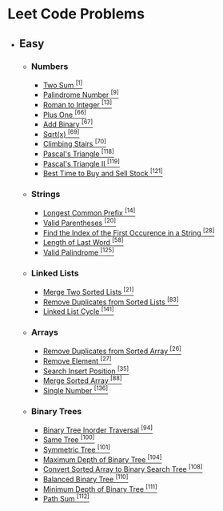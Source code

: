 # Leet Code Problems

- ## Easy ##
  - ### Numbers ###
    - [Two Sum <sup>[1]</sup>](https://leetcode.com/problems/two-sum)
    - [Palindrome Number <sup>[9]</sup>](https://leetcode.com/problems/palindrome-number)
    - [Roman to Integer <sup>[13]</sup>](https://leetcode.com/problems/roman-to-integer)
    - [Plus One <sup>[66]</sup>](https://leetcode.com/problems/plus-one)
    - [Add Binary <sup>[67]</sup>](https://leetcode.com/problems/add-binary)
    - [Sqrt(x) <sup>[69]</sup>](https://leetcode.com/problems/sqrtx)
    - [Climbing Stairs <sup>[70]</sup>](https://leetcode.com/problems/climbing-stairs)
    - [Pascal's Triangle <sup>[118]</sup>](https://leetcode.com/problems/pascals-triangle)
    - [Pascal's Triangle II <sup>[119]</sup>](https://leetcode.com/problems/pascals-triangle-ii)
    - [Best Time to Buy and Sell Stock <sup>[121]</sup>](https://leetcode.com/problems/best-time-to-buy-and-sell-stock)
  - ### Strings ###
    - [Longest Common Prefix <sup>[14]</sup>](https://leetcode.com/problems/longest-common-prefix)
    - [Valid Parentheses <sup>[20]</sup>](https://leetcode.com/problems/valid-parentheses)
    - [Find the Index of the First Occurence in a String <sup>[28]</sup>](https://leetcode.com/problems/find-the-index-of-the-first-occurrence-in-a-string)
    - [Length of Last Word <sup>[58]</sup>](https://leetcode.com/problems/length-of-last-word)
    - [Valid Palindrome <sup>[125]</sup>](https://leetcode.com/problems/valid-palindrome)
  - ### Linked Lists ###
    - [Merge Two Sorted Lists <sup>[21]</sup>](https://leetcode.com/problems/merge-two-sorted-lists)
    - [Remove Duplicates from Sorted Lists <sup>[83]</sup>](https://leetcode.com/problems/remove-duplicates-from-sorted-list)
    - [Linked List Cycle <sup>[141]</sup>](https://leetcode.com/problems/linked-list-cycle)
  - ### Arrays ###
    - [Remove Duplicates from Sorted Array <sup>[26]</sup>](https://leetcode.com/problems/remove-duplicates-from-sorted-array)
    - [Remove Element <sup>[27]</sup>](https://leetcode.com/problems/remove-element)
    - [Search Insert Position <sup>[35]</sup>](https://leetcode.com/problems/search-insert-position)
    - [Merge Sorted Array <sup>[88]</sup>](https://leetcode.com/problems/merge-sorted-array)
    - [Single Number <sup>[136]</sup>](https://leetcode.com/problems/single-number)
  - ### Binary Trees ###
    - [Binary Tree Inorder Traversal <sup>[94]</sup>](https://leetcode.com/problems/binary-tree-inorder-traversal)
    - [Same Tree <sup>[100]</sup>](https://leetcode.com/problems/same-tree)
    - [Symmetric Tree <sup>[101]</sup>](https://leetcode.com/problems/symmetric-tree)
    - [Maximum Depth of Binary Tree <sup>[104]</sup>](https://leetcode.com/problems/maximum-depth-of-binary-tree)
    - [Convert Sorted Array to Binary Search Tree <sup>[108]</sup>](https://leetcode.com/problems/convert-sorted-array-to-binary-search-tree)
    - [Balanced Binary Tree <sup>[110]</sup>](https://leetcode.com/problems/balanced-binary-tree)
    - [Minimum Depth of Binary Tree <sup>[111]</sup>](https://leetcode.com/problems/minimum-depth-of-binary-tree)
    - [Path Sum <sup>[112]</sup>](https://leetcode.com/problems/path-sum)
